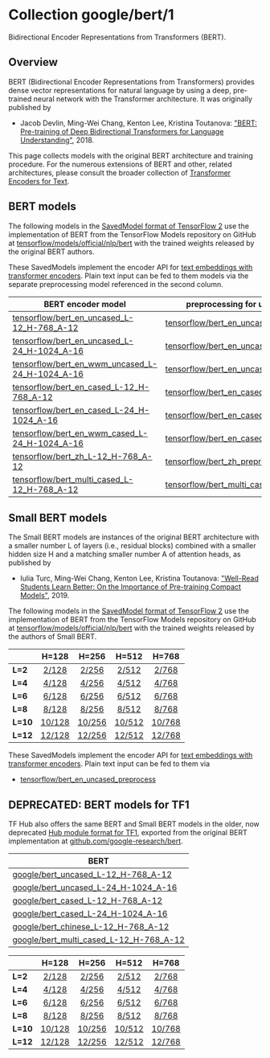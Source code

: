 # Collection google/bert/1

Bidirectional Encoder Representations from Transformers (BERT).

<!-- dataset: wikipedia-and-bookscorpus -->
<!-- module-type: text-embedding -->
<!-- network-architecture: Transformer -->
<!-- language: en -->

## Overview

BERT (Bidirectional Encoder Representations from Transformers)
provides dense vector representations for natural language
by using a deep, pre-trained neural network with the Transformer
architecture. It was originally published by

  * Jacob Devlin, Ming-Wei Chang, Kenton Lee, Kristina Toutanova:
    ["BERT: Pre-training of Deep Bidirectional Transformers for
    Language Understanding"](https://arxiv.org/abs/1810.04805), 2018.

This page collects models with the original BERT architecture and
training procedure. For the numerous extensions of BERT and other,
related architectures, please consult the broader collection of
[Transformer Encoders for
Text](https://tfhub.dev/google/collections/transformer_encoders_text/1).


## BERT models

The following models in the
[SavedModel format of TensorFlow 2](https://www.tensorflow.org/hub/tf2_saved_model)
use the implementation of BERT from the
TensorFlow Models repository on GitHub at
[tensorflow/models/official/nlp/bert](https://github.com/tensorflow/models/tree/master/official/nlp/bert)
with the trained weights released by the original BERT authors.

These SavedModels implement the encoder API for [text embeddings with
transformer encoders](https://www.tensorflow.org/hub/common_saved_model_apis/text#transformer-encoders).
Plain text input can be fed to them models via the separate preprocessing
model referenced in the second column.

| BERT encoder model | preprocessing for use with it |
|--------------------|-------------------------------|
| [tensorflow/bert_en_uncased_L-12_H-768_A-12](https://tfhub.dev/tensorflow/bert_en_uncased_L-12_H-768_A-12) | [tensorflow/bert_en_uncased_preprocess](https://tfhub.dev/tensorflow/bert_en_uncased_preprocess) |
| [tensorflow/bert_en_uncased_L-24_H-1024_A-16](https://tfhub.dev/tensorflow/bert_en_uncased_L-24_H-1024_A-16) | [tensorflow/bert_en_uncased_preprocess](https://tfhub.dev/tensorflow/bert_en_uncased_preprocess) |
| [tensorflow/bert_en_wwm_uncased_L-24_H-1024_A-16](https://tfhub.dev/tensorflow/bert_en_wwm_uncased_L-24_H-1024_A-16) | [tensorflow/bert_en_uncased_preprocess](https://tfhub.dev/tensorflow/bert_en_uncased_preprocess) |
| [tensorflow/bert_en_cased_L-12_H-768_A-12](https://tfhub.dev/tensorflow/bert_en_cased_L-12_H-768_A-12) | [tensorflow/bert_en_cased_preprocess](https://tfhub.dev/tensorflow/bert_en_cased_preprocess) |
| [tensorflow/bert_en_cased_L-24_H-1024_A-16](https://tfhub.dev/tensorflow/bert_en_cased_L-24_H-1024_A-16) | [tensorflow/bert_en_cased_preprocess](https://tfhub.dev/tensorflow/bert_en_cased_preprocess) |
| [tensorflow/bert_en_wwm_cased_L-24_H-1024_A-16](https://tfhub.dev/tensorflow/bert_en_wwm_cased_L-24_H-1024_A-16) | [tensorflow/bert_en_cased_preprocess](https://tfhub.dev/tensorflow/bert_en_cased_preprocess) |
| [tensorflow/bert_zh_L-12_H-768_A-12](https://tfhub.dev/tensorflow/bert_zh_L-12_H-768_A-12) | [tensorflow/bert_zh_preprocess](https://tfhub.dev/tensorflow/bert_zh_preprocess) |
| [tensorflow/bert_multi_cased_L-12_H-768_A-12](https://tfhub.dev/tensorflow/bert_multi_cased_L-12_H-768_A-12) | [tensorflow/bert_multi_cased_preprocess](https://tfhub.dev/tensorflow/bert_multi_cased_preprocess) |


## Small BERT models

The Small BERT models are instances of the original BERT architecture
with a smaller number L of layers (i.e., residual blocks) combined with
a smaller hidden size H and a matching smaller number A of attention heads,
as published by

  * Iulia Turc, Ming-Wei Chang, Kenton Lee, Kristina Toutanova:
    ["Well-Read Students Learn Better: On the Importance of Pre-training
    Compact Models"](https://arxiv.org/abs/1908.08962), 2019.

The following models in the
[SavedModel format of TensorFlow 2](https://www.tensorflow.org/hub/tf2_saved_model)
use the implementation of BERT from the
TensorFlow Models repository on GitHub at
[tensorflow/models/official/nlp/bert](https://github.com/tensorflow/models/tree/master/official/nlp/bert)
with the trained weights released by the authors of Small BERT.

|          |H=128|H=256|H=512|H=768|
|----------|:---:|:---:|:---:|:---:|
| **L=2**  | [2/128](https://tfhub.dev/tensorflow/small_bert/bert_en_uncased_L-2_H-128_A-2)  | [2/256](https://tfhub.dev/tensorflow/small_bert/bert_en_uncased_L-2_H-256_A-4)  | [2/512](https://tfhub.dev/tensorflow/small_bert/bert_en_uncased_L-2_H-512_A-8)   | [2/768](https://tfhub.dev/tensorflow/small_bert/bert_en_uncased_L-2_H-768_A-12)   |
| **L=4**  | [4/128](https://tfhub.dev/tensorflow/small_bert/bert_en_uncased_L-4_H-128_A-2)  | [4/256](https://tfhub.dev/tensorflow/small_bert/bert_en_uncased_L-4_H-256_A-4)  | [4/512](https://tfhub.dev/tensorflow/small_bert/bert_en_uncased_L-4_H-512_A-8)   | [4/768](https://tfhub.dev/tensorflow/small_bert/bert_en_uncased_L-4_H-768_A-12)   |
| **L=6**  | [6/128](https://tfhub.dev/tensorflow/small_bert/bert_en_uncased_L-6_H-128_A-2)  | [6/256](https://tfhub.dev/tensorflow/small_bert/bert_en_uncased_L-6_H-256_A-4)  | [6/512](https://tfhub.dev/tensorflow/small_bert/bert_en_uncased_L-6_H-512_A-8)   | [6/768](https://tfhub.dev/tensorflow/small_bert/bert_en_uncased_L-6_H-768_A-12)   |
| **L=8**  | [8/128](https://tfhub.dev/tensorflow/small_bert/bert_en_uncased_L-8_H-128_A-2)  | [8/256](https://tfhub.dev/tensorflow/small_bert/bert_en_uncased_L-8_H-256_A-4)  | [8/512](https://tfhub.dev/tensorflow/small_bert/bert_en_uncased_L-8_H-512_A-8)   | [8/768](https://tfhub.dev/tensorflow/small_bert/bert_en_uncased_L-8_H-768_A-12)   |
| **L=10** | [10/128](https://tfhub.dev/tensorflow/small_bert/bert_en_uncased_L-10_H-128_A-2)| [10/256](https://tfhub.dev/tensorflow/small_bert/bert_en_uncased_L-10_H-256_A-4)| [10/512](https://tfhub.dev/tensorflow/small_bert/bert_en_uncased_L-10_H-512_A-8) | [10/768](https://tfhub.dev/tensorflow/small_bert/bert_en_uncased_L-10_H-768_A-12) |
| **L=12** | [12/128](https://tfhub.dev/tensorflow/small_bert/bert_en_uncased_L-12_H-128_A-2)| [12/256](https://tfhub.dev/tensorflow/small_bert/bert_en_uncased_L-12_H-256_A-4)| [12/512](https://tfhub.dev/tensorflow/small_bert/bert_en_uncased_L-12_H-512_A-8) | [12/768](https://tfhub.dev/tensorflow/small_bert/bert_en_uncased_L-12_H-768_A-12) |

These SavedModels implement the encoder API for [text embeddings with
transformer encoders](https://www.tensorflow.org/hub/common_saved_model_apis/text#transformer-encoders).
Plain text input can be fed to them via

  * [tensorflow/bert_en_uncased_preprocess](https://tfhub.dev/tensorflow/bert_en_uncased_preprocess)


## DEPRECATED: BERT models for TF1

TF Hub also offers the same BERT and Small BERT models in the older,
now deprecated
[Hub module format for TF1](https://www.tensorflow.org/hub/tf1_hub_module),
exported from the original BERT implementation at
[github.com/google-research/bert](https://github.com/google-research/bert).

| BERT       |
|------------|
| [google/bert_uncased_L-12_H-768_A-12](https://tfhub.dev/google/bert_uncased_L-12_H-768_A-12) |
| [google/bert_uncased_L-24_H-1024_A-16](https://tfhub.dev/google/bert_uncased_L-24_H-1024_A-16) |
| [google/bert_cased_L-12_H-768_A-12](https://tfhub.dev/google/bert_cased_L-12_H-768_A-12) |
| [google/bert_cased_L-24_H-1024_A-16](https://tfhub.dev/google/bert_cased_L-24_H-1024_A-16) |
| [google/bert_chinese_L-12_H-768_A-12](https://tfhub.dev/google/bert_chinese_L-12_H-768_A-12) |
| [google/bert_multi_cased_L-12_H-768_A-12](https://tfhub.dev/google/bert_multi_cased_L-12_H-768_A-12) |


|          |H=128|H=256|H=512|H=768|
|----------|:---:|:---:|:---:|:---:|
| **L=2**  | [2/128](https://tfhub.dev/google/small_bert/bert_uncased_L-2_H-128_A-2)  | [2/256](https://tfhub.dev/google/small_bert/bert_uncased_L-2_H-256_A-4)  | [2/512](https://tfhub.dev/google/small_bert/bert_uncased_L-2_H-512_A-8)   | [2/768](https://tfhub.dev/google/small_bert/bert_uncased_L-2_H-768_A-12)   |
| **L=4**  | [4/128](https://tfhub.dev/google/small_bert/bert_uncased_L-4_H-128_A-2)  | [4/256](https://tfhub.dev/google/small_bert/bert_uncased_L-4_H-256_A-4)  | [4/512](https://tfhub.dev/google/small_bert/bert_uncased_L-4_H-512_A-8)   | [4/768](https://tfhub.dev/google/small_bert/bert_uncased_L-4_H-768_A-12)   |
| **L=6**  | [6/128](https://tfhub.dev/google/small_bert/bert_uncased_L-6_H-128_A-2)  | [6/256](https://tfhub.dev/google/small_bert/bert_uncased_L-6_H-256_A-4)  | [6/512](https://tfhub.dev/google/small_bert/bert_uncased_L-6_H-512_A-8)   | [6/768](https://tfhub.dev/google/small_bert/bert_uncased_L-6_H-768_A-12)   |
| **L=8**  | [8/128](https://tfhub.dev/google/small_bert/bert_uncased_L-8_H-128_A-2)  | [8/256](https://tfhub.dev/google/small_bert/bert_uncased_L-8_H-256_A-4)  | [8/512](https://tfhub.dev/google/small_bert/bert_uncased_L-8_H-512_A-8)   | [8/768](https://tfhub.dev/google/small_bert/bert_uncased_L-8_H-768_A-12)   |
| **L=10** | [10/128](https://tfhub.dev/google/small_bert/bert_uncased_L-10_H-128_A-2)| [10/256](https://tfhub.dev/google/small_bert/bert_uncased_L-10_H-256_A-4)| [10/512](https://tfhub.dev/google/small_bert/bert_uncased_L-10_H-512_A-8) | [10/768](https://tfhub.dev/google/small_bert/bert_uncased_L-10_H-768_A-12) |
| **L=12** | [12/128](https://tfhub.dev/google/small_bert/bert_uncased_L-12_H-128_A-2)| [12/256](https://tfhub.dev/google/small_bert/bert_uncased_L-12_H-256_A-4)| [12/512](https://tfhub.dev/google/small_bert/bert_uncased_L-12_H-512_A-8) | [12/768](https://tfhub.dev/google/small_bert/bert_uncased_L-12_H-768_A-12) |
